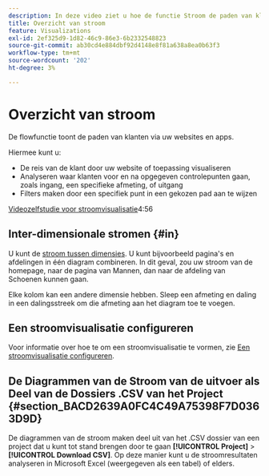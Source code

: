 ```yaml
---
description: In deze video ziet u hoe de functie Stroom de paden van klanten weergeeft via uw websites en apps.
title: Overzicht van stroom
feature: Visualizations
exl-id: 2ef325d9-1d82-46c9-86e3-6b2332548823
source-git-commit: ab30cd4e884dbf92d4148e8f81a638a8ea0b63f3
workflow-type: tm+mt
source-wordcount: '202'
ht-degree: 3%

---
```


# Overzicht van stroom

De flowfunctie toont de paden van klanten via uw websites en apps.

Hiermee kunt u:

* De reis van de klant door uw website of toepassing visualiseren
* Analyseren waar klanten voor en na opgegeven controlepunten gaan, zoals ingang, een specifieke afmeting, of uitgang
* Filters maken door een specifiek punt in een gekozen pad aan te wijzen

[Videozelfstudie voor stroomvisualisatie](https://experienceleague.adobe.com/docs/analytics-learn/tutorials/analysis-workspace/analyzing-customer-journeys/flow-visualization.html)4:56

## Inter-dimensionale stromen {#in}

U kunt de [stroom tussen dimensies](/help/analysis-workspace/visualizations/c-flow/multi-dimensional-flow.md). U kunt bijvoorbeeld pagina&#39;s en afdelingen in één diagram combineren. In dit geval, zou uw stroom van de homepage, naar de pagina van Mannen, dan naar de afdeling van Schoenen kunnen gaan.

Elke kolom kan een andere dimensie hebben. Sleep een afmeting en daling in een dalingsstreek om die afmeting aan het diagram toe te voegen.

## Een stroomvisualisatie configureren

Voor informatie over hoe te om een stroomvisualisatie te vormen, zie [Een stroomvisualisatie configureren](/help/analysis-workspace/visualizations/c-flow/create-flow.md).

## De Diagrammen van de Stroom van de uitvoer als Deel van de Dossiers .CSV van het Project {#section_BACD2639A0FC4C49A75398F7D0363D9D}

De diagrammen van de stroom maken deel uit van het .CSV dossier van een project dat u kunt tot stand brengen door te gaan **[!UICONTROL Project]** > **[!UICONTROL Download CSV]**. Op deze manier kunt u de stroomresultaten analyseren in Microsoft Excel (weergegeven als een tabel) of elders.
